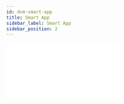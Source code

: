 ```yaml
---
id: dvm-smart-app
title: Smart App
sidebar_label: Smart App
sidebar_position: 2
---
```


![Smart App User Guide](../../tutorials-for-tools/crab-tut-smart-app-user-guide.md)